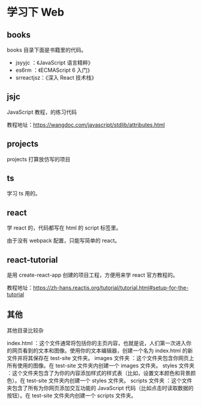# 学习下 Web


## books

books 目录下面是书籍里的代码。

- jsyyjc ：《JavaScript 语言精粹》
- es6rm ：《ECMAScript 6 入门》
- srreactjsz：《深入 React 技术栈》

## jsjc

JavaScript 教程，的练习代码

教程地址：https://wangdoc.com/javascript/stdlib/attributes.html

## projects 

projects 打算放仿写的项目

## ts

学习 ts 用的。

## react

学 react 的，代码都写在 html 的 script 标签里。

由于没有 webpack 配置，只能写简单的 react。

## react-tutorial

是用 create-react-app 创建的项目工程，方便用来学 react 官方教程的。

教程地址：https://zh-hans.reactjs.org/tutorial/tutorial.html#setup-for-the-tutorial

## 其他

其他目录比较杂

index.html ：这个文件通常将包括你的主页内容，也就是说，人们第一次进入你的网页看到的文本和图像。使用你的文本编辑器，创建一个名为 index.html 的新文件并将其保存在 test-site 文件夹。
images 文件夹 ：这个文件夹包含你网页上所有使用的图像。在 test-site 文件夹内创建一个 images 文件夹。
styles 文件夹 ：这个文件夹包含了为你的内容添加样式的样式表（比如，设置文本颜色和背景颜色）。在 test-site 文件夹内创建一个 styles 文件夹。
scripts 文件夹 ：这个文件夹包含了所有为你网页添加交互功能的 JavaScript 代码（比如点击时读取数据的按钮）。在 test-site 文件夹内创建一个 scripts 文件夹。